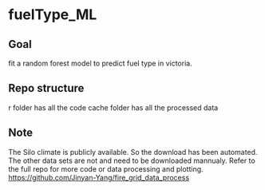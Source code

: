 # fuelType_ML

## Goal
fit a random forest model to predict fuel type in victoria.

## Repo structure
r folder has all the code
cache folder has all the processed data

## Note
The Silo climate is publicly available. So the download has been automated. 
The other data sets are not and need to be downloaded mannualy. 
Refer to the full repo for more code or data processing and plotting.
<https://github.com/Jinyan-Yang/fire_grid_data_process>

